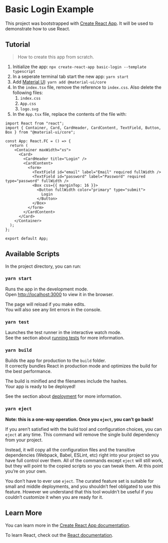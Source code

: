 # Basic Login Example

This project was bootstrapped with [Create React App](https://github.com/facebook/create-react-app). It will be used to demonstrate how to use React.

## Tutorial
> How to create this app from scratch.

 1. Initialize the app: `npx create-react-app basic-login --template typescript`
 2. In a seperate terminal tab start the new app: `yarn start`
 3. Add [Material UI](https://material-ui.com/): `yarn add @material-ui/core`
 4. In the `index.tsx` file, remove the reference to `index.css`. Also delete the following files:
    1. `index.css`
    2. `App.css`
    3. `logo.svg`
 5. In the `App.tsx` file, replace the contents of the file with:
```
import React from "react";
import { Container, Card, CardHeader, CardContent, TextField, Button, Box } from "@material-ui/core";

const App: React.FC = () => {
  return (
    <Container maxWidth="xs">
      <Card>
        <CardHeader title="Login" />
        <CardContent>
          <form>
            <TextField id="email" label="Email" required fullWidth />
            <TextField id="password" label="Password" required type="password" fullWidth />
            <Box css={{ marginTop: 16 }}>
              <Button fullWidth color="primary" type="submit">
                Login
              </Button>
            </Box>
          </form>
        </CardContent>
      </Card>
    </Container>
  );
};

export default App;
```

## Available Scripts

In the project directory, you can run:

### `yarn start`

Runs the app in the development mode.<br />
Open [http://localhost:3000](http://localhost:3000) to view it in the browser.

The page will reload if you make edits.<br />
You will also see any lint errors in the console.

### `yarn test`

Launches the test runner in the interactive watch mode.<br />
See the section about [running tests](https://facebook.github.io/create-react-app/docs/running-tests) for more information.

### `yarn build`

Builds the app for production to the `build` folder.<br />
It correctly bundles React in production mode and optimizes the build for the best performance.

The build is minified and the filenames include the hashes.<br />
Your app is ready to be deployed!

See the section about [deployment](https://facebook.github.io/create-react-app/docs/deployment) for more information.

### `yarn eject`

**Note: this is a one-way operation. Once you `eject`, you can’t go back!**

If you aren’t satisfied with the build tool and configuration choices, you can `eject` at any time. This command will remove the single build dependency from your project.

Instead, it will copy all the configuration files and the transitive dependencies (Webpack, Babel, ESLint, etc) right into your project so you have full control over them. All of the commands except `eject` will still work, but they will point to the copied scripts so you can tweak them. At this point you’re on your own.

You don’t have to ever use `eject`. The curated feature set is suitable for small and middle deployments, and you shouldn’t feel obligated to use this feature. However we understand that this tool wouldn’t be useful if you couldn’t customize it when you are ready for it.

## Learn More

You can learn more in the [Create React App documentation](https://facebook.github.io/create-react-app/docs/getting-started).

To learn React, check out the [React documentation](https://reactjs.org/).

